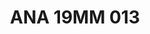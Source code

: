 ---
title: ANA 19MM 013
date: 
draft: false

# descripcion
description : Anillo de plata 925 y nácar

materials: Plata 925

color: 

dimensions: 19mm diámetro

code: 05-29-1279

type: "Anillos"

categories: []

price: $13.020,00

price_eftvo: $11.070,00

# Images
# first image will be shown in the product page
images:
  # - image: "images/path_to_image"
  # La ubicacion de las imagenes es imagenes/Anillos/Anillos.Nácar/05-29-1279-ana-19mm-013
  - image: "./images/anillos/nácar/05-29-1279-ana-19mm-013.jpg"
---